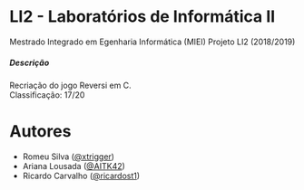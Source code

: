 # LI2 - Laboratórios de Informática II
Mestrado Integrado em Egenharia Informática (MIEI)
Projeto LI2 (2018/2019) </br>

##### Descrição
Recriação do jogo Reversi em C. </br>
Classificação: 17/20

# Autores
* Romeu Silva ([@xtrigger](https://github.com/xtrigger))
* Ariana Lousada ([@AITK42](https://github.com/AITK42))
* Ricardo Carvalho ([@ricardost1](https://github.com/ricardost1))
